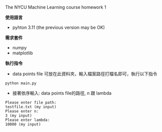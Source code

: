The NYCU Machine Learning course homework 1

**使用語言**
* pyhton 3.11 (the previous version may be OK)

**需求套件**
* numpy 
* matplotlib

**執行指令**
* data points file 可放在此資料夾，輸入檔案路徑打檔名即可，執行以下指令
```
python main.py
```
* 接著依序輸入: data points file的路徑, n 跟 lambda

```
Please enter file path:
testfile.txt (my input)
Please enter n:
3 (my input)
Please enter lambda:
10000 (my input)
```